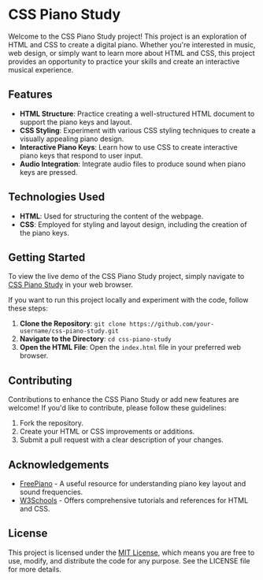 # CSS Piano Study

Welcome to the CSS Piano Study project! This project is an exploration of HTML and CSS to create a digital piano. Whether you're interested in music, web design, or simply want to learn more about HTML and CSS, this project provides an opportunity to practice your skills and create an interactive musical experience.

## Features

- **HTML Structure**: Practice creating a well-structured HTML document to support the piano keys and layout.
- **CSS Styling**: Experiment with various CSS styling techniques to create a visually appealing piano design.
- **Interactive Piano Keys**: Learn how to use CSS to create interactive piano keys that respond to user input.
- **Audio Integration**: Integrate audio files to produce sound when piano keys are pressed.

## Technologies Used

- **HTML**: Used for structuring the content of the webpage.
- **CSS**: Employed for styling and layout design, including the creation of the piano keys.

## Getting Started

To view the live demo of the CSS Piano Study project, simply navigate to [CSS Piano Study](https://your-username.github.io/css-piano-study) in your web browser.

If you want to run this project locally and experiment with the code, follow these steps:

1. **Clone the Repository**: `git clone https://github.com/your-username/css-piano-study.git`
2. **Navigate to the Directory**: `cd css-piano-study`
3. **Open the HTML File**: Open the `index.html` file in your preferred web browser.

## Contributing

Contributions to enhance the CSS Piano Study or add new features are welcome! If you'd like to contribute, please follow these guidelines:

1. Fork the repository.
2. Create your HTML or CSS improvements or additions.
3. Submit a pull request with a clear description of your changes.

## Acknowledgements

- [FreePiano](https://freepiano.net/) - A useful resource for understanding piano key layout and sound frequencies.
- [W3Schools](https://www.w3schools.com/) - Offers comprehensive tutorials and references for HTML and CSS.

## License

This project is licensed under the [MIT License](LICENSE), which means you are free to use, modify, and distribute the code for any purpose. See the LICENSE file for more details.
